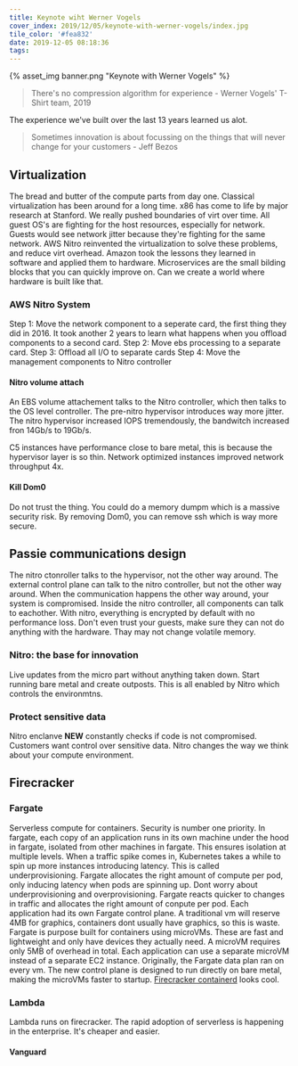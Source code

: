 ```yaml
---
title: Keynote wiht Werner Vogels
cover_index: 2019/12/05/keynote-with-werner-vogels/index.jpg
tile_color: '#fea832'
date: 2019-12-05 08:18:36
tags:
---
```

{% asset_img banner.png "Keynote with Werner Vogels" %}

> There's no compression algorithm for experience - Werner Vogels' T-Shirt team, 2019

The experience we've built over the last 13 years learned us alot.

> Sometimes innovation is about focussing on the things that will never change for your customers - Jeff Bezos

## Virtualization
The bread and butter of the compute parts from day one. Classical virtualization has been around for a long time. x86 has come to life by major research at Stanford. We really pushed boundaries of virt over time. All guest OS's are fighting for the host resources, especially for network. Guests would see network jitter because they're fighting for the same network. AWS Nitro reinvented the virtualization to solve these problems, and reduce virt overhead.  Amazon took the lessons they learned in software and applied them to hardware. 
Microservices are the small bilding blocks that you can quickly improve on. Can we create a world where hardware is built like that. 

### AWS Nitro System
Step 1: Move the network component to a seperate card, the first thing they did in 2016. It took another 2 years to learn what happens when you offload components to a second card.
Step 2: Move ebs processing to a separate card.
Step 3: Offload all I/O to separate cards
Step  4: Move the management components to Nitro controller

#### Nitro volume attach
An EBS volume attachement talks to the Nitro controller, which then talks to the OS level controller. The pre-nitro hypervisor introduces way more jitter. The nitro hypervisor increased IOPS tremendously, the bandwitch increased fron 14Gb/s to 19Gb/s. 

C5 instances have performance close to bare metal, this is because the hypervisor layer is so thin. Network optimized instances improved network throughput 4x. 

#### Kill Dom0
Do not trust the thing. You could do a memory dumpm which is a massive security risk. By removing Dom0, you can remove ssh which is way more secure. 

## Passie communications design
The nitro ctonroller talks to the hypervisor, not the other way around. The external control plane can talk to the nitro controller, but not the other way around. When the communication happens the other way around, your system is compromised. Inside the nitro controller, all components can talk to eachother. With nitro, everything is encrypted by default with no performance loss. Don't even trust your guests, make sure they can not do anything with the hardware. Thay may not change volatile memory. 

### Nitro: the base for innovation
Live updates from the micro part without anything taken down. Start running bare metal and create outposts. This is all enabled by Nitro which controls the environmtns. 

### Protect sensitive data
Nitro enclanve **NEW** constantly checks if code is not compromised. Customers want control over sensitive data. Nitro changes the way we think about your compute environment.

## Firecracker
### Fargate
Serverless compute for containers. Security is number one priority. In fargate, each copy of an application runs in its own machine under the hood in fargate, isolated from other machines in fargate. This ensures isolation at multiple levels. 
When a traffic spike comes in, Kubernetes takes a while to spin up more instances introducing latency. This is called underprovisioning. Fargate allocates the right amount of compute per pod, only inducing latency when pods are spinning up. Dont worry about underprovisioning and overprovisioning. Fargate reacts quicker to changes in traffic and allocates the right amount of conpute per pod. 
Each application had its own Fargate control plane. A traditional vm will reserve 4MB for graphics, containers dont usually have graphics, so this is waste. Fargate is purpose built for containers using microVMs. These are fast and lightweight and only have devices they actually need. A microVM requires only 5MB of overhead in total. Each application can use a separate microVM instead of a separate EC2 instance. Originally, the Fargate data plan ran on every vm. The new control plane is designed to run directly on bare metal, making the microVMs faster to startup. [Firecracker containerd](https://firecracker-microvm.github.io) looks cool. 

### Lambda
Lambda runs on firecracker. The rapid adoption of serverless is happening in the enterprise. It's cheaper and easier. 

#### Vanguard